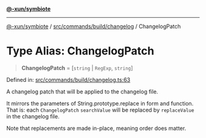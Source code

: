 [**@-xun/symbiote**](../../../../../README.md)

***

[@-xun/symbiote](../../../../../README.md) / [src/commands/build/changelog](../README.md) / ChangelogPatch

# Type Alias: ChangelogPatch

> **ChangelogPatch** = \[`string` \| `RegExp`, `string`\]

Defined in: [src/commands/build/changelog.ts:63](https://github.com/Xunnamius/symbiote/blob/cdf76d04fad879da3fde112c8b68cb31ead45b72/src/commands/build/changelog.ts#L63)

A changelog patch that will be applied to the changelog file.

It mirrors the parameters of String.prototype.replace in form and
function. That is: each `ChangelogPatch` `searchValue` will be replaced by
`replaceValue` in the changelog file.

Note that replacements are made in-place, meaning order does matter.
